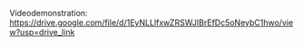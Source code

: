 Videodemonstration:
https://drive.google.com/file/d/1EyNLLlfxwZRSWJIBrEfDc5oNeybC1hwo/view?usp=drive_link

